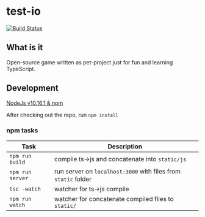 # test-io
[![Build Status](https://travis-ci.org/RobolabGs2/test-io.svg?branch=master)](https://travis-ci.org/RobolabGs2/test-io)

## What is it
Open-source game written as pet-project just for fun and learning TypeScript.

## Development
[NodeJs v10.16.1 & npm](https://nodejs.org/en/download/)

After checking out the repo, run `npm install`

### npm tasks
|Task|Description|
|-|-|
|`npm run build`|compile ts->js and concatenate into `static/js`|
|`npm run server`|run server on `localhost:3000` with files from `static` folder|
|`tsc -watch`|watcher for ts->js compile|
|`npm run watch`|watcher for concatenate compiled files to `static/`|

